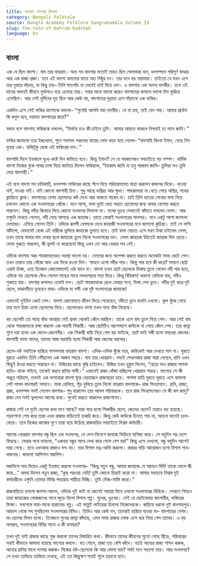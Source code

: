 ```yaml
---
title: বাহরাম বাদশার কিসসা
category: Bengali Folktale
source: Bangla Academy Folklore Sangrahamala Volume 33
slug: the-tale-of-bahram-badshah
language: bn
---
```


## বাংলা

এক যে ছিল বাদশা। নাম তার বাহরাম। অন্য সব বাদশার মতোই তারও ছিল গোলাভরা ধান, ধনসম্পদে পরিপূর্ণ ভাণ্ডার আর এক রাজ্য প্রজা। তবে এই বাদশা অন্যদের মতো অত নিষ্ঠুর নন। তার মনে বড় দয়ামায়া। তাইতো যে যখন এসে তার দুয়ারে দাঁড়ায়, যা কিছু চায়– তিনি সাতপাঁচ না ভেবেই তাই দিয়ে দেন। এ বাদশাহ এক অনন্য দানবীর। তবে এই দানের স্বভাবই জীবনে দুর্ভাগ্যও বয়ে এনেছে তার। সবার সাথে ভালো করেও বাদশাহের কপালে ভালো দিন ফুরিয়ে এসেছিল। আর সেই দুর্দিনের দূত ছিল আর কেউ নয়, বাদশাহের দুয়ারে এসে দাঁড়ানো এক ফকির।

একদিন এসে সেই ফকির বাদশাকে বললো– “শুনেছি আপনি মহা দানবীর। যে যা চায়, তাই যেন পায়। আমার প্রার্থনা কি কবুল হবে, দয়াময় বাদশাহের দ্বারে?”

স্বভাব বশে বাদশাহ ফকিরকে বললেন, “নির্ভয়ে চাও কী চাইবে তুমি। আমার আয়ত্তে থাকলে নিশ্চয়ই তা পাবে জানি।”

ফকির জানালো তার ইচ্ছাখানা, শুনে সভাসদ সকলের গায়ের লোম খাড়া হয়ে গেলো– “বাদশাহি কিংবা ইমান, বেছে নিন দুয়ের এক। বাকিটুকু হোক এই ফকিরের দান।”

বাদশাহি দিলে ইহকালে দুঃখ-কষ্টে দিন কাটাতে হবে। কিন্তু ইমান? সে যে পরকালেরও সবচাইতে বড় সম্পদ। ধার্মিক বাদশা নিজের বুকে পাথর চাপা দিয়ে জানিয়ে দিলেন ফকিরকে, “ইহকাল জানি না তবু পরকাল জানি– তুলিয়া লও তুমি মোর বাদশাহী।”

এই বলে বাদশা সব চাবিকাঠি, ধনসম্পদ ফকিরের কাছে সঁপে দিয়ে পরিবারসমেত যাত্রা করলেন জঙ্গলের দিকে। খাওয়া নাই, দাওয়া নাই। নাই কোনো বাদশাহী চিহ্ন। শুধু আছে দারিদ্র্য আর ক্ষুধা। শাহজাদারা না খেতে পেয়ে অস্থির, পথের ক্লান্তিতে ক্লান্ত। বাদশাহের বেগম ছেলেদের কষ্ট দেখে আর থাকতে পারেন না। তাই তিনি হাতের সোনার বালা নিয়ে চললেন কোনো এক সওদাগরের খোঁজে। মনে আশা, বালা দুটো বেচে অন্তত ছেলেদের জন্য খাবার যোগাড় করতে পারবেন। কিন্তু নদীর কিনারে গিয়ে কোনো সওদাগর মিললো না। মনের দুঃখে সেখানেই কাঁদতে বসলেন বেগম। আর তক্ষুনি দেখতে পেলেন, নদী বেয়ে আসছে এক জাহাজ। তাতে বোঝাই সওদাগরের মালপত্র। মনে একটু আশা জাগলো বেগমের। এগিয়ে গেলেন তিনি। ওদিকে রূপসী বেগমকে দেখে জাহাজী সওদাগরের মনে জাগলো কুচিন্তা। তাই সে ফন্দি আঁটলো, যেভাবেই হোক এই নারীকে ভুলিয়ে জাহাজে তুলতে হবে। তাই বালা বেচতে এসে যখন টাকা চাইলেন বেগম, তখন তাকে বালার দাম দেবার ছলে জাহাজে তুলে নিলো সওদাগরের দল। বেগম জাহাজে উঠতেই জাহাজ দিল ছেড়ে। বেগম বুঝতে পারলেন, কী ভুলই না করেছেন! কিন্তু এখন তো আর ফেরার পথ নেই।

ওদিকে বাদশাহ আর শাহজাদাদেরও অবস্থা ভালো নয়। বেগমের জন্য অপেক্ষা করতে করতে অনেকটা সময় কেটে গেল। তখন তারাও তার খোঁজে অন্য এক দিকে রওনা দিল। সামনে এলো নদীর পাড়। কিন্তু পার হবে কী করে? সামনে ছোট্ট একটা ডিঙ্গা, এতে তিনজন কোনোভাবেই ওঠা যাবে না। বাদশা তখন ছোট ছেলেকে ডিঙ্গায় তুলে গেলেন নদী পার হতে, এদিকে বড় ছেলেকে বেঁধে গেলেন গাছের সাথে নলখাগড়ার লতা দিয়ে। কিন্তু বিধিবাম! অভাগা যেদিকে যায়, নদীও শুকায়ে যায়। বাদশার কপালও তেমনি মন্দ। ছোট শাহজাদাকে রেখে ফেরার পথে, ডিঙ্গা গেল ডুবে। নদীর দুই ধারে দুই ছেলে, মাঝনদীতে ডুবছেন বাবা– ওদিকে মা বন্দী এক দুষ্ট সওদাগরের জাহাজে!

এভাবেই দুইদিন কেটে গেল। বাদশা কোনোমতে জীবন ফিরে পেয়েছেন, নদীতে ডুবে যাননি এখনো। কূল খুঁজে পেয়ে তার মনে চিন্তা এলো ছেলেদের নিয়ে। ছেলেদেরও ভাগ্য তখন অন্য বাঁক নিয়েছে।

বড় ছেলেটি তো গাছে বাঁধা অবস্থায় সেই প্রথম থেকেই কেঁদে মরছিল। তাকে এসে বাঘ তুলে নিয়ে গেল। আর সেই বাঘ থেকে শাহজাদাকে রক্ষা করলো এক সাহসী শিকারী। আর ছোটটিও আশেপাশে কাউকে না পেয়ে কেঁদে শেষ। তার কান্না শুনে দয়া হলো এক জেলে-জেলেনীর। এক শিকারী বাড়ি নিয়ে গেল বড় ভাইকে, ছোট ভাই সঙ্গী হলো মাছধরা জেলের। বাদশাহী ভাগ্য যাদের, তাদের আজ ঘরবাড়ি হলো শিকারী আর জেলের ঘরদোর।

ছেলে-বউ সবাইকে হারিয়ে পাগলপারা বাহরাম বাদশা। এদিক-ওদিক খুঁজে মরে, কাউকেই আর দেখতে পান না। ঘুরতে ঘুরতে একদিন তিনি পৌঁছলেন এক আজব শহরে। নাম তার খোররাম। সদ্যই সেখানকার রাজা মারা গেছেন, রানি এখন কিছুই ঠাওর করতে পারছেন না। উজিরের কাছে বুদ্ধি চাইলেন। উজির তখন হুকুম দিলেন, “ছেড়ে দাও রাজার পাগলা হাতি– যাকে পাইবে, তাকেই করবে রানির সাথী।” এভাবেই রাজা খোঁজা হচ্ছিলো খোররাম শহরে। ভাগ্যের সে কী অদ্ভুত পরিহাস, তখনই এক ভাগ্যহারা বাদশা ঘুরে বেড়াচ্ছেন রাজ্যছাড়া হয়ে। পাগলা হাতি ঘুরতে ঘুরতে এসে থামলো সেই পাগল বাদশারই সামনে। মাথা হেলিয়ে, শূঁড় দুলিয়ে তুলে নিলো বাহরাম বাদশাকে– রাজ সিংহাসনে। রানি, রাজ্য, প্রজা, ধনসম্পদ সবই পেলেন বাদশাহ– শুধু হারালেন তার আসল পরিবারকে। তবে রাজ সিংহাসনেরও সে কী কম জাদু? রাজা যেন সবই ভুললেন আগের কথা। সুখেই করতে থাকলেন রাজ্যশাসন।

রাজার সেই যে দুটো ছেলের কথা মনে আছে? যারা পরে হলো শিকারীর ছেলে, জেলের ছেলে? তারাও বড় হয়েছে। পড়াশোনা শেষ করে তারা এখন রাজার বাড়িতেই চাকরি করে। কিন্তু কেউ কাউকে চিনতে পায় না, অচেনা ভাবেই চলে-ফেরে। তবে নিজের কাজের গুণে তারা হয়ে উঠেছে রাজবাড়ির সবচাইতে বিশ্বস্ত কর্মচারী।

আগের খোররাম বাদশার বন্ধু ছিল এক সওদাগর, যে দেশ-বিদেশে জাহাজ ভিড়িয়ে বাণিজ্য করে। সে বহুদিন পর দেশে ফিরছে। ফেরার পথে ভাবলো, “একবার বন্ধুর সাথে দেখা করে গেলে বেশ হয়!” কিন্তু এসে দেখলো, বন্ধু বহুদিন আগেই মারা গেছে। তবে এখনকার রাজাও মন্দ নয়। তার বিশাল যত্ন-আত্তি করলো। রাজার বাড়ি আয়োজন হলো বিশাল গান-বাজনার। জমলো আলিশান মজলিস।

মজলিসে সায় দিয়েও একটু ইতস্তত করলো সওদাগর– “কিন্তু নতুন বন্ধু, আমার জাহাজে যে আছেন বিবি! তাকে ফেলে কী করে…” অভয় দিলেন নতুন রাজা, “কুছ পরওয়া নেহি! তুমি কোনো চিন্তাই করো না। আমার সবচেয়ে বিশ্বস্ত দুই কর্মচারীকে এক্ষুনি তোমার বিবির পাহারায় পাঠিয়ে দিচ্ছি। তুমি মৌজ-মাস্তি করো।”

রাজবাড়িতে চললো জলসা-আনন্দ, ওদিকে দুই ভাই না জেনেই পাহারা দিতে চললো সওদাগরের বিবিকে। সেখানে গিয়েও তারা জাহাজের লোকজনের সাথে জুড়ে দিলো বিশাল গল্প। সুখের, দুঃখের। সেই যে ছোটবেলার বাদশাহীর, ফকিরের ভিক্ষা। সবশেষে বাবা-মাকে হারানোর গল্প। এই গল্পেই ভাইয়েরা চিনলো নিজেদেরকে। জড়িয়ে ধরলো দুই বাদশাহপুত্র। আড়াল থেকে সব শুনছিলেন সওদাগরের বিবিও। তিনিও আর কেউ নন, তাদেরই হারিয়ে যাওয়া মা– বাদশাহের বেগম। মা-ছেলের মিলন হলো। তিনজনে সুখের কান্না কাঁদছে, এমন সময় রাজার লোক এসে ধরে নিয়ে গেল তাদের। এ বড় অপরাধ, সওদাগরের বিবির সাথে এ কী ব্যবহার?

তখন দুই ভাই রাজার কাছে শুরু করলো তাদের বিস্তারিত কথা। কীভাবে তাদের জীবনের সুতো গেছে ছিঁড়ে, পরিবারের সবাই কীভাবে আলাদা হয়েছে ভাগ্যের কবলে। যত শোনে, রাজা তত বেশি কাঁদে। যতই অন্যের রাজ্য শাসন করুক, অন্যের রানির সাথে সংসার করুক– নিজের বউ-ছেলেকে কি আর ভোলা যায়? সবই মনে পড়লো তার। আর সওদাগর? সে তখন তাকিয়ে তাকিয়ে দেখছে, এই তো কিছুক্ষণ পরেই শূলে চড়ানো হবে।
